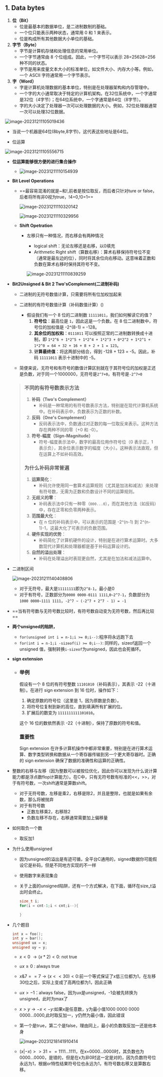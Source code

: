 ## 1. Data bytes

1. **位（Bit）**
   - 位是最基本的数据单位，是二进制数制的基础。
   - 一个位只能表示两种状态，通常用 0 和 1 来表示。
   - 位是构成所有其他数据大小单位的基础。
2. **字节（Byte）**
   - 字节是计算机存储和处理信息的常用单位。
   - 一个字节通常由 8 个位组成。因此，一个字节可以表示 28=25628=256 种不同的状态。
   - 字节是用来度量文本大小的标准单位，如文件大小、内存大小等。例如，一个 ASCII 字符通常用一个字节表示。
3. **字（Word）**
   - 字是计算机处理数据的基本单位，特别是在处理器架构和内存管理中。
   - 一个字的大小通常取决于特定的计算机架构。在32位系统中，一个字通常是32位（4字节）；在64位系统中，一个字通常是64位（8字节）。
   - 字的大小决定了处理器一次可以处理数据的大小。例如，32位处理器通常一次可以处理32位数据。

![image-20231211105019436](./assets/image-20231211105019436.png)

* 当说一个机器是64位(8byte,8字节)，这代表这些地址是64位。

*  位运算

  ![image-20231211105556715](./assets/image-20231211105556715.png)

* **位运算能够很方便的进行集合操作**
  * ![image-20231211110154939](./assets/image-20231211110154939.png)

* **Bit Level Operations**

  * ==最容易混淆的就是~和!,前者是按位取反，而后者只针对ture or false，后者将所有非0视为true，!4=0,!0=1==

    ![image-20231211110320142](./assets/image-20231211110320142.png)

    ![image-20231211110329956](./assets/image-20231211110329956.png)

  * **Shift Opetration**

    * 左移只有一种情况，而右移会有两种情况

      * logical shift：无论左移还是右移，以0填充
      * Arithmetic Right shift（算数右移）：算术右移保持符号位不变（通常是最左边的位），同时将其余位向右移动。这意味着正数和负数在算术右移时保持其符号不变。

      ![image-20231211110839259](./assets/image-20231211110839259.png)

* **Bit2Unsigned & Bit 2 Two'sComplement(二进制补码)**

  * 二进制的无符号数值计算，只需要将所有位加权加起来
  * 二进制的有符号数值计算（补码数值计算）()
    * 假设我们有一个 8 位的二进制数 `11111011`，我们如何解读它的值？
      1. **符号位**：最高位是 `1`，因此这是一个负数。在 8 位二进制数中，符号位的加权值是 -2^(8-1) = -128。
      2. **其余位的加权和**：`0111011` 可以按照正常的二进制数转换成十进制，即 `1*2^6 + 1*2^5 + 1*2^4 + 1*2^3 + 0*2^2 + 1*2^1 + 1*2^0 = 64 + 32 + 16 + 8 + 2 + 1 = 123`。
      3. **计算最终值**：将这两部分结合，得到 -128 + 123 = -5。因此，补码 `11111011` 表示十进制中的 -5。

  * 简便来说，无符号和有符号的数值计算区别就在于其符号位的加权是正还是负数，对于同一个1000000，无符号是`2^7+0`，有符号是`-2^7+0`

  > ### 不同的有符号数表示方法
  >
  > 1. **补码（Two's Complement）**
  >    - 补码是一种常用的有符号数表示方法，特别是在现代计算机系统中。在补码表示中，负数表示为正数的补数。
  > 2. **反码（One's Complement）**
  >    - 反码表示法中，负数通过对正数的每一位取反来表示。这种方法存在两种不同的零（+0 和 -0）。
  > 3. **符号-幅度（Sign-Magnitude）**
  >    - 符号-幅度表示法中，数字的最高位用作符号位（0 表示正，1 表示负），其余位表示数字的幅度（大小）。这种表示法直观，但在运算上不如补码高效。
  >
  > ### 为什么补码非常普遍
  >
  > 1. **运算简化**：
  >    - 补码允许使用同一套算术运算规则（尤其是加法和减法）来处理有符号数，无需为正数和负数设计不同的运算规则。
  > 2. **无歧义的零**：
  >    - 补码表示法中只有一种零（`000...0`），而在其他方法（如反码）中，存在正零和负零两种表示。
  > 3. **范围最大化**：
  >    - 在 n 位的补码表示中，可以表示的范围是 -2^(n-1) 到 2^(n-1)-1，这最大化了可表示的负数范围。
  > 4. **硬件实现的优势**：
  >    - 补码简化了计算机硬件的设计，特别是在进行算术运算时。大多数现代计算机和处理器都是基于补码运算设计的。
  > 5. **自然的溢出处理**：
  >    - 补码在处理溢出时表现更自然，尤其是在加法和减法运算中。

* 二进制区间

  ![image-20231211140408806](./assets/image-20231211140408806.png)

  * 对于无符号，最大是`11111111`即为`2^8-1`，最小是0
  * 对于有符号，正数部分为`0000 0000-0111 1111`,`0~2^7-1`，负数部分为`1000 0000~1111 1111`，`-2^7 ~ (-2^7 + 2^7 - 1) = -1`

* ==当有符号数与无符号数比较时，有符号数自动变为无符号数，然后再比较==

* **两个unsigned的陷阱，**

  * `for(unsigned int i = n-1;i >= 0;i--)`:程序将永远跑下去
  * `for(int i = n-1;i -sizeof(i) >= 0;i--)`: 同样的，sizeof返回一个unsigned 值，强制转换`i-sizeof`为unsigned，因此也会死循环。

* **sign extension**

  * ### 举例

    假设有一个 8 位的有符号整数 `11101010`（补码表示），其表示 -22（十进制）。在进行 sign extension 到 16 位时，操作如下：

    1. 确定原数的符号位（这里是 1，因为原数是负数）。
    2. 将符号位复制到新的高位，直到填满所有扩展的位。
    3. 扩展后的数变为 `1111111111101010`。

    这个 16 位的数依然表示 -22（十进制），保持了原数的符号和值。

    ### 重要性

    Sign extension 在许多计算机操作中都非常重要，特别是在进行算术运算、数字类型转换和数据从一个寄存器传输到另一个更大寄存器时。正确的 sign extension 确保了数据的准确性和运算的正确性。
  
* 整数的右移与左移（因为整数可以被按位优化，因此你可以发现为什么说计算能力都是浮点数flop计算能力）。在C中，只有无符号数有标准的<<，>>，对于有符号数，一次shift通常是算数shift。

  * 对于无符号数，左移是乘2，右移是除2，并且是整除，也就是如果有余数，那么将被抛弃
  * 对于有符号数
    * 正数左移乘2，右移除2
    * 负数左移不存在，右移通常需要加上偏移量

* 如何取负一个数

  * 取反加1

* 为什么使用unsigned

  * 因为unsigned的溢出是有迹可循，全平台C通用的，signed数据你可能假设它是补码，但是不同地方实现的不一样

  * 使用数字来表现集合

  * 关于上面的unsigned陷阱，还有一个方式解决，在下面，循环在size_t溢出时会终止。

    ```c++
    size_t i;
    for(i = cnt-1;i < cnt;i--){
        
    }
    ```

* 几个题目

  ```c++
  int x = foo();
  int y = bar();
  unsigned ux = x;
  unsigned uy = y;
  ```

  

  * $x<0\ \rightarrow (x*2) < 0$: not true

  * $ux \geq 0$ : always true

  * $x \& 7 == 7 \rightarrow (x<<30)<0$:前一个等式保证了x低三位都为1，在左移30位之后，实际上变成了高两位都为1，因此正确

  * $ux > -1$：always false，因为ux是unsigned，-1会被先转换为unsigned，此时为max了

  * $x > y \rightarrow -x < -y$:如果x是任意数，y为最小值1000 0000 0000 0000...0000,此时取反加一，y仍然为最小值，因此错误

  * 第一个是true，第二个是false，理由同上，最小的负数取反加一还是他本身

    ![image-20231218141910414](./assets/image-20231218141910414.png)

  * $(x|-x)>>31==1111...1111$，在x=0000...0000时，其负数也为0000...0000，是错的，但是在x为非0时这一定是对的，因为负数符号位永远为1，根据or特性结果符号位也永远为1，有符号数右移又是算数右移。

